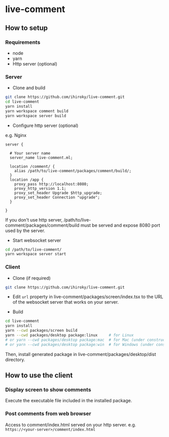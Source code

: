 # live-comment

## How to setup

### Requirements

- node
- yarn
- Http server (optional)

### Server

- Clone and build

```bash
git clone https://github.com/ihiroky/live-comment.git
cd live-comment
yarn install
yarn workspace comment build
yarn workspace server build
```

- Configure http server (optional)

e.g. Nginx
```
server {

  # Your server name
  server_name live-comment.ml;

  location /comment/ {
    alias /path/to/live-comment/packages/comment/build/;
  }
  location /app {
    proxy_pass http://localhost:8080;
    proxy_http_version 1.1;
    proxy_set_header Upgrade $http_upgrade;
    proxy_set_header Connection "upgrade";
  }

}
```

If you don't use http server, /path/to/live-comment/packages/comment/build must be served and expose 8080 port used by the server.

- Start websocket server
```bash
cd /path/to/live-comment/
yarn workspace server start
```

### Client

- Clone (if required)
```bash
git clone https://github.com/ihiroky/live-comment.git
```

- Edit `url` property in live-comment/packages/screen/index.tsx to the URL of the websocket server that works on your server.

- Build
```bash
cd live-comment
yarn install
yarn --cwd packages/screen build
yarn --cwd packages/desktop package:linux     # for Linux
# or yarn --cwd packages/desktop package:mac  # for Mac (under construction)
# or yarn --cwd packages/desktop package:win  # for Windows (under construction)
```

Then, install generated package in live-comment/packages/desktop/dist directory.

## How to use the client

### Display screen to show comments

Execute the executable file included in the installed package.

### Post comments from web browser

Access to comment/index.html served on your http server. e.g. `https://<your-server>/comment/index.html`